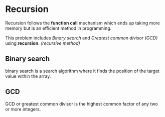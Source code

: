 # Recursion

Recursion follows the **function call** mechanism which ends up taking more memory but is an efficient method in programming.

This problem includes _Binary search_ and _Greatest common divisor (GCD)_ using **recursion**. *(recursive method)*


## Binary search 

binary search is a search algorithm where it finds the position of the target value within the array.

## GCD

GCD or greatest common divisor is the highest common factor of any two or more integers.